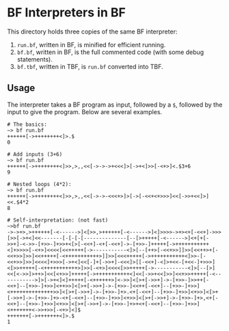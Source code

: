 
# BF Interpreters in BF

This directory holds three copies of the same BF interpreter:
1. `run.bf`, written in BF, is minified for efficient running.
2. `bf.bf`, written in BF, is the full commented code (with some debug statements).
3. `bf.tbf`, written in TBF, is `run.bf` converted into TBF.

## Usage

The interpreter takes a BF program as input, followed by a `$`, followed by the input to give the program.
Below are several examples.

```
# The basics:
~> bf run.bf
++++++[->++++++++<]>.$
0

# Add inputs (3+6)
~> bf run.bf
++++++[->++++++++<]>>,>,,<<[->->->+<<<]>[->+<]>>[-<+>]<.$3+6
9

# Nested loops (4*2):
~> bf run.bf
++++++[->++++++++<]>>,>,,<<[->->-<<<+>]>[->[-<<+<+>>>]<<[->>+<<]>]<<.$4*2
8

# Self-interpretation: (not fast)
~>bf run.bf
->->+>,>++++++[-<------>]<[>>,>++++++[-<------>]<]>>>>->+><+[-<<+]->>>[>>[->+<]<<-------[-[-[-[--------------[--[>+++++[-<------>]<+[+[->>+]-<->>-[+>>-]+>>+<[>[-<<+]-<+[-<<+]->-[+>>-]+++++[->+++++++++++<]+>>>>[-<+>]<<<<[<<+++++[->-----------<]>[--[++>[-<<+>>]]>>[<<++>+[-<<+>>]>>]<<+++++[-<+++++++++++>]]>>[<<<+++++[->+++++++++++<]>>-[-<<+>>]>>]<<<<]+>>>[->+<]<<[-]+[->>+]-<<<]>[[-<<+]-<]>+<<-[+<<-]+>>>]<[>>+++++[-<+++++++++++>]>>[-<+>]<<<<[>>+++++[->-----------<]>[--[>]<<[<->>]>++>]<<[<+>>]+++++[->+++++++++++<]<<[->>+<<]>>]<<+>>+++++[-<----------->]>[->+<]<]+++++[-<++++++>]<->>]<[>+[->>+]->-[+>>-]>>++[-<<+]--[+>>-]+>>]<++>>]<[>+[->>+]->-[+>>-]<<++[-<<+]--[+>>-]+>>]<++++++++++++++>>]<[>+[->>+]->-[+>>-]+>.<+[-<<+]--[+>>-]+>>]<+>>]<[>+[->>+]->-[+>>-]+>-<+[-<<+]--[+>>-]+>>]<+>>]<[>+[->>+]->-[+>>-]+>,<+[-<<+]--[+>>-]+>>]<+>>]<[>+[->>+]->-[+>>-]+>+<+[-<<+]--[+>>-]+>>]<+++++++<->>+>>[-<+>]<]$
+++++++[->+++++++<]>.$
1
```
